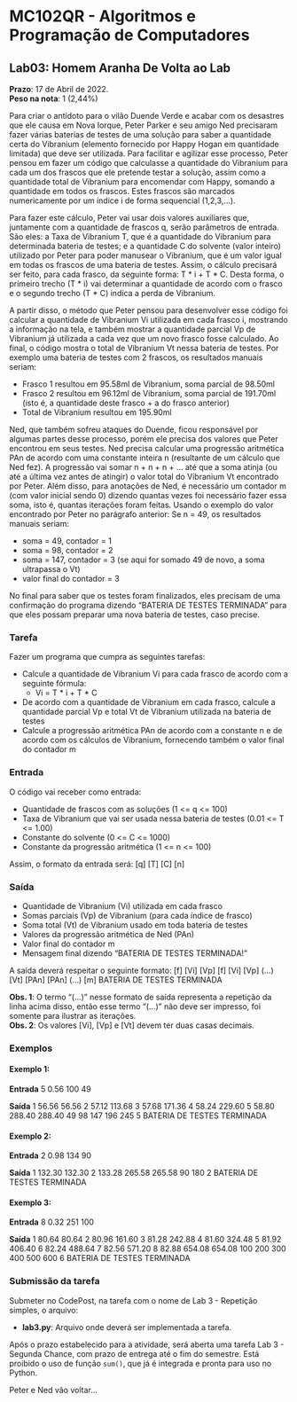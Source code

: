 # MC102QR - Algoritmos e Programação de Computadores

## Lab03: Homem Aranha De Volta ao Lab

**Prazo**: 17 de Abril de 2022.  
**Peso na nota**: 1 (2,44%)

Para criar o antídoto para o vilão Duende Verde e acabar com os desastres que ele causa em Nova Iorque, Peter Parker e seu amigo Ned precisaram fazer várias baterias de testes de uma solução para saber a quantidade certa do Vibranium (elemento fornecido por Happy Hogan em quantidade limitada) que deve ser utilizada. Para facilitar e agilizar esse processo, Peter pensou em fazer um código que calculasse a quantidade do Vibranium para cada um dos frascos que ele pretende testar a solução, assim como a quantidade total de Vibranium para encomendar com Happy, somando a quantidade em todos os frascos. Estes frascos são marcados numericamente por um índice i de forma sequencial (1,2,3,...).

Para fazer este cálculo, Peter vai usar dois valores auxiliares que, juntamente com a quantidade de frascos q, serão parâmetros de entrada. São eles: a Taxa de Vibranium T, que é a quantidade do Vibranium para determinada bateria de testes; e a quantidade C do solvente (valor inteiro) utilizado por Peter para poder manusear o Vibranium, que é um valor igual em todas os frascos de uma bateria de testes. Assim, o cálculo precisará ser feito, para cada frasco, da seguinte forma: T * i + T * C. Desta forma, o primeiro trecho (T * i) vai determinar a quantidade de acordo com o frasco e o segundo trecho (T * C) indica a perda de Vibranium.

A partir disso, o método que Peter pensou para desenvolver esse código foi calcular a quantidade de Vibranium Vi utilizada em cada frasco i, mostrando a informação na tela, e também mostrar a quantidade parcial Vp de Vibranium já utilizada a cada vez que um novo frasco fosse calculado. Ao final, o código mostra o total de Vibranium Vt nessa bateria de testes. Por exemplo uma bateria de testes com 2 frascos, os resultados manuais seriam:
- Frasco 1 resultou em 95.58ml de Vibranium, soma parcial de 98.50ml
- Frasco 2 resultou em 96.12ml de Vibranium, soma parcial de 191.70ml (isto é, a quantidade deste frasco + a do frasco anterior)
- Total de Vibranium resultou em 195.90ml

Ned, que também sofreu ataques do Duende, ficou responsável por algumas partes desse processo, porém ele precisa dos valores que Peter encontrou em seus testes. Ned precisa calcular uma progressão aritmética PAn de acordo com uma constante inteira n (resultante de um cálculo que Ned fez). A progressão vai somar n + n + n + ... até que a soma atinja (ou até a última vez antes de atingir) o valor total do Vibranium Vt encontrado por Peter. Além disso, para anotações de Ned, é necessário um contador m (com valor inicial sendo 0) dizendo quantas vezes foi necessário fazer essa soma, isto é, quantas iterações foram feitas. Usando o exemplo do valor encontrado por Peter no parágrafo anterior: Se n = 49, os resultados manuais seriam:
- soma = 49, contador = 1
- soma = 98, contador = 2
- soma = 147, contador = 3 (se aqui for somado 49 de novo, a soma ultrapassa o Vt)
- valor final do contador = 3

No final para saber que os testes foram finalizados, eles precisam de uma confirmação do programa dizendo “BATERIA DE TESTES TERMINADA” para que eles possam preparar uma nova bateria de testes, caso precise.

### Tarefa
Fazer um programa que cumpra as seguintes tarefas:
- Calcule a quantidade de Vibranium Vi para cada frasco de acordo com a seguinte fórmula:
  - Vi = T * i + T * C
- De acordo com a quantidade de Vibranium em cada frasco, calcule a quantidade parcial Vp e total Vt de Vibranium utilizada na bateria de testes
- Calcule a progressão aritmética PAn de acordo com a constante n e de acordo com os cálculos de Vibranium, fornecendo também o valor final do contador m

### Entrada
O código vai receber como entrada:
- Quantidade de frascos com as soluções (1 <= q <= 100)
- Taxa de Vibranium que vai ser usada nessa bateria de testes (0.01 <= T <= 1.00)
- Constante do solvente (0 <= C <= 1000)
- Constante da progressão aritmética (1 <= n <= 100)

Assim, o formato da entrada será:
[q]
[T]
[C]
[n]


### Saída
- Quantidade de Vibranium (Vi) utilizada em cada frasco
- Somas parciais (Vp) de Vibranium (para cada índice de frasco)
- Soma total (Vt) de Vibranium usado em toda bateria de testes
- Valores da progressão aritmética de Ned (PAn)
- Valor final do contador m
- Mensagem final dizendo “BATERIA DE TESTES TERMINADA!”

A saída deverá respeitar o seguinte formato:
[f] [Vi] [Vp]
[f] [Vi] [Vp]
(...)
[Vt]
[PAn]
[PAn]
(...)
[m]
BATERIA DE TESTES TERMINADA


**Obs. 1**: O termo “(...)” nesse formato de saída representa a repetição da linha acima disso, então esse termo “(...)” não deve ser impresso, foi somente para ilustrar as iterações.  
**Obs. 2**: Os valores [Vi], [Vp] e [Vt] devem ter duas casas decimais.

### Exemplos

#### Exemplo 1:
**Entrada**
5
0.56
100
49



**Saída**
1 56.56 56.56
2 57.12 113.68
3 57.68 171.36
4 58.24 229.60
5 58.80 288.40
288.40
49
98
147
196
245
5
BATERIA DE TESTES TERMINADA



#### Exemplo 2:
**Entrada**
2
0.98
134
90



**Saída**
1 132.30 132.30
2 133.28 265.58
265.58
90
180
2
BATERIA DE TESTES TERMINADA



#### Exemplo 3:
**Entrada**
8
0.32
251
100



**Saída**
1 80.64 80.64
2 80.96 161.60
3 81.28 242.88
4 81.60 324.48
5 81.92 406.40
6 82.24 488.64
7 82.56 571.20
8 82.88 654.08
654.08
100
200
300
400
500
600
6
BATERIA DE TESTES TERMINADA


### Submissão da tarefa
Submeter no CodePost, na tarefa com o nome de Lab 3 - Repetição simples, o arquivo:
- **lab3.py**: Arquivo onde deverá ser implementada a tarefa.

Após o prazo estabelecido para a atividade, será aberta uma tarefa Lab 3 - Segunda Chance, com prazo de entrega até o fim do semestre. Está proibido o uso de função `sum()`, que já é integrada e pronta para uso no Python.

Peter e Ned vão voltar...

